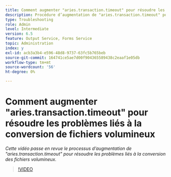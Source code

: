 ```yaml
---
title: Comment augmenter "aries.transaction.timeout" pour résoudre les problèmes liés à la conversion de fichiers volumineux
description: Procédure d’augmentation de "aries.transaction.timeout" pour la conversion de fichiers volumineux
type: Troubleshooting
role: Admin
level: Intermediate
version: 6.5
feature: Output Service, Forms Service
topic: Administration
index: y
exl-id: acb3a3b4-e596-48d8-9737-63fc5b765beb
source-git-commit: 164741ce5ae7d00f904365589438c2eaaf1e05db
workflow-type: tm+mt
source-wordcount: '56'
ht-degree: 0%

---
```


# Comment augmenter &quot;aries.transaction.timeout&quot; pour résoudre les problèmes liés à la conversion de fichiers volumineux

*Cette vidéo passe en revue le processus d’augmentation de &quot;aries.transaction.timeout&quot; pour résoudre les problèmes liés à la conversion des fichiers volumineux.*

>[!VIDEO](https://video.tv.adobe.com/v/335502?quality=9&learn=on)
